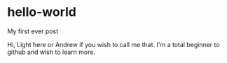# hello-world
My first ever post

Hi, Light here or Andrew if you wish to call me that. I'm a total beginner to github and wish to learn more.
